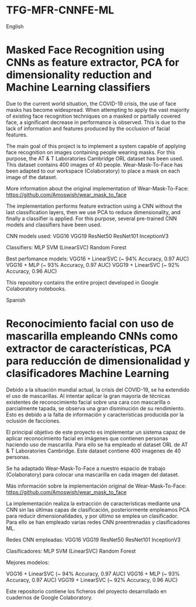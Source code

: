 # TFG-MFR-CNNFE-ML


English
# Masked Face Recognition using CNNs as feature extractor, PCA for dimensionality reduction and Machine Learning classifiers


Due to the current world situation, the COVID-19 crisis, the use of face masks has become widespread. When attempting to apply the vast majority of existing face recognition techniques on a masked or partially covered face, a significant decrease in performance is observed. This is due to the lack of information and features produced by the occlusion of facial features.

The main goal of this project is to implement a system capable of applying face recognition on images containing people wearing masks. 
For this purpose, the AT & T Laboratories Cambridge ORL dataset has been used. This dataset contains 400 images of 40 people. 
Wear-Mask-To-Face has been adapted to our workspace (Colaboratory) to place a mask on each image of the dataset. 

More information about the original implementation of Wear-Mask-To-Face: https://github.com/Amoswish/wear_mask_to_face

The implementation performs feature extraction using a CNN without the last classification layers, then we use PCA to reduce dimensionality, and finally a classifier is applied.
For this purpose, several pre-trained CNN models and classifiers have been used.
  
CNN models used:
  VGG16
  VGG19
  ResNet50
  ResNet101
  InceptionV3
    
Classifiers:
  MLP
  SVM (LinearSVC)
  Random Forest

Best perfomance models:
  VGG16 + LinearSVC   (~ 94% Accuracy, 0.97 AUC)
  VGG16 + MLP         (~ 93% Accuracy, 0.97 AUC)
  VGG19 + LinearSVC   (~ 92% Accuracy, 0.96 AUC)

This repository contains the entire project developed in Google Colaboratory notebooks.



Spanish
# Reconocimiento facial con uso de mascarilla empleando CNNs como extractor de características, PCA para reducción de dimensionalidad y clasificadores Machine Learning


Debido a la situación mundial actual, la crisis del COVID-19, se ha extendido el uso de mascarillas. Al intentar aplicar la gran mayoría de técnicas existentes de reconocimiento facial sobre una cara con mascarilla o parcialmente tapada, se observa una gran disminución de su rendimiento. Esto es debido a la falta de información y características producida por la oclusión de facciones.

El principal objetivo de este proyecto es implementar un sistema capaz de aplicar reconocimiento facial en imágenes que contienen personas haciendo uso de mascarilla. 
Para ello se ha empleado el dataset ORL de AT & T Laboratories Cambridge. Este dataset contiene 400 imagenes de 40 personas. 

Se ha adaptado Wear-Mask-To-Face a nuestro espacio de trabajo (Colaboratory) para colocar una mascarilla en cada imagen del dataset. 

Más información sobre la implementación original de Wear-Mask-To-Face: https://github.com/Amoswish/wear_mask_to_face

La implementación realiza la extracción de características mediante una CNN sin las últimas capas de clasificación, posteriormente empleamos PCA para reducir dimensionalidades, y por último se emplea un clasificador.
Para ello se han empleado varias redes CNN preentrenadas y clasificadores ML.
  
Redes CNN empleadas:
  VGG16
  VGG19
  ResNet50
  ResNet101
  InceptionV3

Clasificadores:
  MLP
  SVM (LinearSVC)
  Random Forest

Mejores modelos:

  VGG16 + LinearSVC   (~ 94% Accuracy, 0.97 AUC)
  VGG16 + MLP         (~ 93% Accuracy, 0.97 AUC)
  VGG19 + LinearSVC   (~ 92% Accuracy, 0.96 AUC)

Este repositorio contiene los ficheros del proyecto desarrollado en cuadernos de Google Colaboratory.
